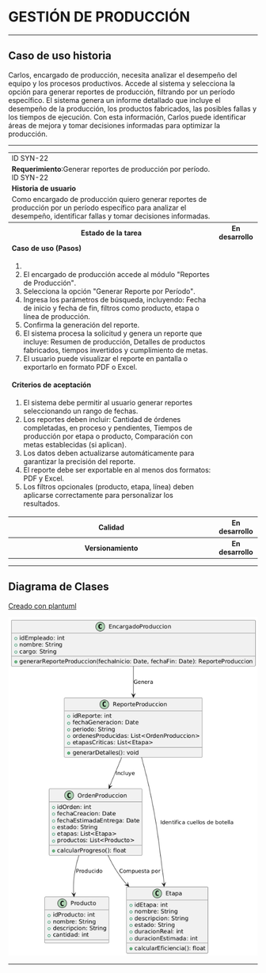 # GESTIÓN DE PRODUCCIÓN

------

## Caso de uso historia 
Carlos, encargado de producción, necesita analizar el desempeño del equipo y los procesos productivos. Accede al sistema y selecciona la opción para generar reportes de producción, filtrando por un período específico. El sistema genera un informe detallado que incluye el desempeño de la producción, los productos fabricados, las posibles fallas y los tiempos de ejecución. Con esta información, Carlos puede identificar áreas de mejora y tomar decisiones informadas para optimizar la producción.

---

<table id="customers">
  <tr class="idtext principal">
    <td>ID SYN-22</td>
  </tr>
  <tr class="single text">
    <td><strong>Requerimiento</strong>:Generar reportes de producción por período. ID SYN-22</td>
  </tr>
  <tr class="single gray">
    <td><strong>Historia de usuario</strong></td>
  </tr>
  <tr class="single text">
    <td>Como encargado de producción quiero generar reportes de producción por un período específico para analizar el desempeño, identificar fallas y tomar decisiones informadas.
</td>
  </tr>
  <tr class="duo">
    <th class="gray"><strong>Estado de la tarea</strong></th>
    <th>En desarrollo</th>
  </tr>
  <tr class="single gray">
    <td><strong>Caso de uso (Pasos)</strong></td>
  </tr>
  <tr class="single text">
    <td>
        <ol>
            <li>
             <li>El encargado de producción accede al módulo "Reportes de Producción".</li>
            <li>Selecciona la opción "Generar Reporte por Período".</li>
            <li>Ingresa los parámetros de búsqueda, incluyendo: Fecha de inicio y fecha de fin, filtros como producto, etapa o línea de producción.</li>
            <li>Confirma la generación del reporte.</li>
            <li>El sistema procesa la solicitud y genera un reporte que incluye: Resumen de producción, Detalles de productos fabricados, tiempos invertidos y cumplimiento de metas.</li>
            <li>El usuario puede visualizar el reporte en pantalla o exportarlo en formato PDF o Excel.</li>
        </ol>
    </td>
  </tr>
  <tr class="single gray">
    <td><strong>Criterios de aceptación</strong></td>
  </tr>
  <tr class="single text">
    <td>
        <ol>
              <li>El sistema debe permitir al usuario generar reportes seleccionando un rango de fechas.</li>
              <li>Los reportes deben incluir: Cantidad de órdenes completadas, en proceso y pendientes, Tiempos de producción por etapa o producto, Comparación con metas establecidas (si aplican).</li>
              <li>Los datos deben actualizarse automáticamente para garantizar la precisión del reporte.</li>
              <li>El reporte debe ser exportable en al menos dos formatos: PDF y Excel.</li>
              <li>Los filtros opcionales (producto, etapa, línea) deben aplicarse correctamente para personalizar los resultados.</li>
            </ol>
 <tr class="duo">
    <th class="gray"><strong>Calidad</strong></th>
    <th>En desarrollo</th>
  </tr>
  <tr class="duo">
    <th class="gray"><strong>Versionamiento</strong></th>
    <th>En desarrollo</th>
  </tr>
</table>


---
## Diagrama de Clases
[Creado con plantuml](https://plantuml.com/es/)

![Image title](./assets/images/syn-24.png)

---
 